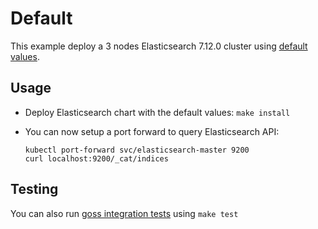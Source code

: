 # Default

This example deploy a 3 nodes Elasticsearch 7.12.0 cluster using
[default values][].


## Usage

* Deploy Elasticsearch chart with the default values: `make install`

* You can now setup a port forward to query Elasticsearch API:

  ```
  kubectl port-forward svc/elasticsearch-master 9200
  curl localhost:9200/_cat/indices
  ```


## Testing

You can also run [goss integration tests][] using `make test`


[goss integration tests]: https://github.com/elastic/helm-charts/tree/7.12/elasticsearch/examples/default/test/goss.yaml
[default values]: https://github.com/elastic/helm-charts/tree/7.12/elasticsearch/values.yaml
